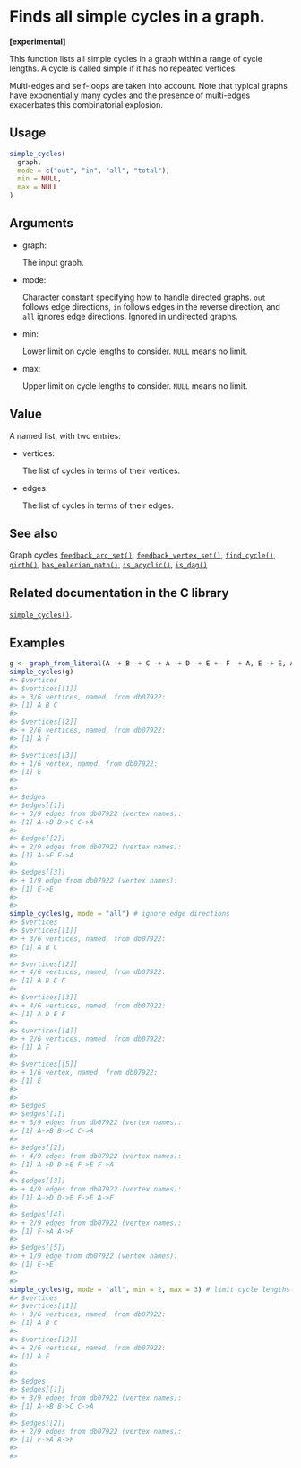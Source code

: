 # Finds all simple cycles in a graph.

**\[experimental\]**

This function lists all simple cycles in a graph within a range of cycle
lengths. A cycle is called simple if it has no repeated vertices.

Multi-edges and self-loops are taken into account. Note that typical
graphs have exponentially many cycles and the presence of multi-edges
exacerbates this combinatorial explosion.

## Usage

``` r
simple_cycles(
  graph,
  mode = c("out", "in", "all", "total"),
  min = NULL,
  max = NULL
)
```

## Arguments

- graph:

  The input graph.

- mode:

  Character constant specifying how to handle directed graphs. `out`
  follows edge directions, `in` follows edges in the reverse direction,
  and `all` ignores edge directions. Ignored in undirected graphs.

- min:

  Lower limit on cycle lengths to consider. `NULL` means no limit.

- max:

  Upper limit on cycle lengths to consider. `NULL` means no limit.

## Value

A named list, with two entries:

- vertices:

  The list of cycles in terms of their vertices.

- edges:

  The list of cycles in terms of their edges.

## See also

Graph cycles
[`feedback_arc_set()`](https://r.igraph.org/reference/feedback_arc_set.md),
[`feedback_vertex_set()`](https://r.igraph.org/reference/feedback_vertex_set.md),
[`find_cycle()`](https://r.igraph.org/reference/find_cycle.md),
[`girth()`](https://r.igraph.org/reference/girth.md),
[`has_eulerian_path()`](https://r.igraph.org/reference/has_eulerian_path.md),
[`is_acyclic()`](https://r.igraph.org/reference/is_acyclic.md),
[`is_dag()`](https://r.igraph.org/reference/is_dag.md)

## Related documentation in the C library

[`simple_cycles()`](https://igraph.org/c/html/latest/igraph-Cycles.html#igraph_simple_cycles).

## Examples

``` r
g <- graph_from_literal(A -+ B -+ C -+ A -+ D -+ E +- F -+ A, E -+ E, A -+ F, simplify = FALSE)
simple_cycles(g)
#> $vertices
#> $vertices[[1]]
#> + 3/6 vertices, named, from db07922:
#> [1] A B C
#> 
#> $vertices[[2]]
#> + 2/6 vertices, named, from db07922:
#> [1] A F
#> 
#> $vertices[[3]]
#> + 1/6 vertex, named, from db07922:
#> [1] E
#> 
#> 
#> $edges
#> $edges[[1]]
#> + 3/9 edges from db07922 (vertex names):
#> [1] A->B B->C C->A
#> 
#> $edges[[2]]
#> + 2/9 edges from db07922 (vertex names):
#> [1] A->F F->A
#> 
#> $edges[[3]]
#> + 1/9 edge from db07922 (vertex names):
#> [1] E->E
#> 
#> 
simple_cycles(g, mode = "all") # ignore edge directions
#> $vertices
#> $vertices[[1]]
#> + 3/6 vertices, named, from db07922:
#> [1] A B C
#> 
#> $vertices[[2]]
#> + 4/6 vertices, named, from db07922:
#> [1] A D E F
#> 
#> $vertices[[3]]
#> + 4/6 vertices, named, from db07922:
#> [1] A D E F
#> 
#> $vertices[[4]]
#> + 2/6 vertices, named, from db07922:
#> [1] A F
#> 
#> $vertices[[5]]
#> + 1/6 vertex, named, from db07922:
#> [1] E
#> 
#> 
#> $edges
#> $edges[[1]]
#> + 3/9 edges from db07922 (vertex names):
#> [1] A->B B->C C->A
#> 
#> $edges[[2]]
#> + 4/9 edges from db07922 (vertex names):
#> [1] A->D D->E F->E F->A
#> 
#> $edges[[3]]
#> + 4/9 edges from db07922 (vertex names):
#> [1] A->D D->E F->E A->F
#> 
#> $edges[[4]]
#> + 2/9 edges from db07922 (vertex names):
#> [1] F->A A->F
#> 
#> $edges[[5]]
#> + 1/9 edge from db07922 (vertex names):
#> [1] E->E
#> 
#> 
simple_cycles(g, mode = "all", min = 2, max = 3) # limit cycle lengths
#> $vertices
#> $vertices[[1]]
#> + 3/6 vertices, named, from db07922:
#> [1] A B C
#> 
#> $vertices[[2]]
#> + 2/6 vertices, named, from db07922:
#> [1] A F
#> 
#> 
#> $edges
#> $edges[[1]]
#> + 3/9 edges from db07922 (vertex names):
#> [1] A->B B->C C->A
#> 
#> $edges[[2]]
#> + 2/9 edges from db07922 (vertex names):
#> [1] F->A A->F
#> 
#> 
```
